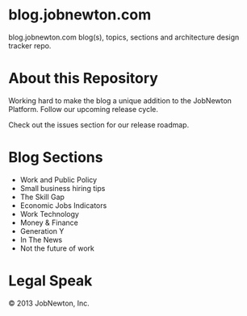 blog.jobnewton.com
==================

blog.jobnewton.com blog(s), topics, sections and architecture design tracker repo.

About this Repository
==================

Working hard to make the blog a unique addition to the JobNewton Platform.
Follow our upcoming release cycle.

Check out the issues section for our release roadmap.

Blog Sections
==================
- Work and Public Policy
- Small business hiring tips
- The Skill Gap
- Economic Jobs Indicators
- Work Technology
- Money & Finance
- Generation Y
- In The News
- Not the future of work 
 
Legal Speak
==================
&copy; 2013 JobNewton, Inc.
